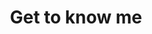---
layout: ../../layouts/GetToKnowMe.astro
title: Get to know me
summary: Im pretty cool
name_first: Nikolaj
name_last: Licht
job_title: Creative Developer
order: 2
cover: /assets/info/full_figure_extended.png


overview:
  - title: "Getting good at stuff."
    text: "I have a lot of hobbies. I often take on new hobbies and new areas of responsibility, because i enjoy getting good at new stuff. Especially stuff where i am creating somthing. I sometimes try to learn Spanish, sometimes I knit stuff, sometimes I try to make music and sometimes I try to ferment stuff. There is almost nothing that don't interest me. I say try, because I plan on succeding, but know failure is part of the journey." 
    paths: ["about_me_hobbies", "about_me_knit", "about_me_guitar"]
  - title: "Working with me 😈."
    text: "I like knowing where we are going, and won't hesitate to ask questions. I am fine with sailing in unfamiliar waters, as long as we can make a plan of action. I thrive when we keep momentum, rather than stopping and inspecting every detail. I like teamworking with competent people, who can teach me new stuff. I also like joking around, having fun and enjoy an occational beer with colleagues. Ill also tell you bad jokes."
    paths: ["about_me_dumpsterfire"]
  - title: "Things I like to do at work."
    text: "I know this is not a common role, but I like taking an asset the whole way. I like making the model, rigging it, setting it up in whatever game engine and programming the behaviour / system needed. I like the intersection between graphics and programming and like to dig into both. The programmer in me can appreciate a neat system that does what it should do, is modular, and easy to use. 👨‍🍳 chefs kiss. Oh yeah, I DIG optimized solutions. Stuff in shaders is neat, and pooling systems, oh boy."
    paths: ["about_me_work"]
---